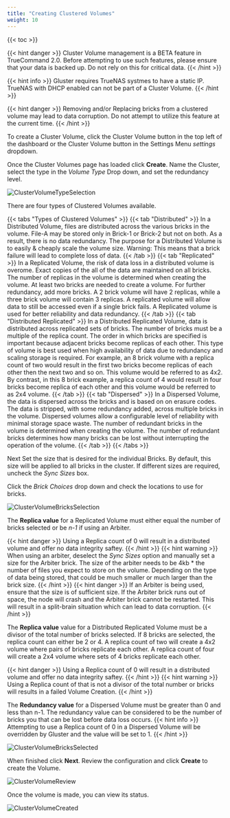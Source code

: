 ```yaml
---
title: "Creating Clustered Volumes"
weight: 10
---
```


{{< toc >}}

{{< hint danger >}}
Cluster Volume management is a BETA feature in TrueCommand 2.0. 
Before attempting to use such features, please ensure that your data is backed up. 
Do not rely on this for critical data.
{{< /hint >}}

{{< hint info >}}
Gluster requires TrueNAS systmes to have a static IP.  TrueNAS with DHCP enabled can not be part of a Cluster Volume.
{{< /hint >}}

{{< hint danger >}}
Removing and/or Replacing bricks from a clustered volume may lead to data corruption.  Do not attempt to utilize this feature at the current time. 
{{< /hint >}}


To create a Cluster Volume, click the Cluster Volume button <mat-icon role="img" fontset="mdi" aria-hidden="true" class="mat-icon mdi mdi-server-network mat-icon-no-color"></mat-icon> in the top left of the dashboard or the Cluster Volume button in the Settings Menu <i class="material-icons" aria-hidden="true" title="Settings">settings</i> dropdown.

Once the Cluster Volumes page has loaded click **Create**.
Name the Cluster, select the type in the *Volume Type* Drop down, and set the redundancy level.

![ClusterVolumeTypeSelection](/images/TrueCommand/2.0/ClusterVolumeTypeSelection.png "Cluster Volume Type Selection")

There are four types of Clustered Volumes available.

{{< tabs "Types of Clustered Volumes" >}}
{{< tab "Distributed" >}}
In a Distributed Volume, files are distributed across the various bricks in the volume. File-A may be stored only in Brick-1 or Brick-2 but not on both. As a result, there is no data redundancy. The purpose for a Distributed Volume is to easily & cheaply scale the volume size. 
Warning: This means that a brick failure will lead to complete loss of data.
{{< /tab >}}
{{< tab "Replicated" >}}
In a Replicated Volume, the risk of data loss in a distributed volume is overome. Exact copies of the all of the data are maintained on all bricks. The number of replicas in the volume is determined when creating the volume. At least two bricks are needed to create a volume.  For further redundancy, add more bricks.  A 2 brick volume will have 2 replicas, while a three brick volume will contain 3 replicas. A replicated volume will allow data to still be accessed even if a single brick fails. A Replicated volume is used for better reliability and data redundancy.
{{< /tab >}}
{{< tab "Distributed Replicated" >}}
In a Distributed Replicated Volume, data is distributed across replicated sets of bricks. The number of bricks must be a multiple of the replica count. The order in which bricks are specified is important because adjacent bricks become replicas of each other. This type of volume is best used when high availability of data due to redundancy and scaling storage is required. For example, an 8 brick volume with a replica count of two would result in the first two bricks become replicas of each other then the next two and so on. This volume would be referred to as 4x2. By contrast, in this 8 brick example, a replica count of 4 would result in four bricks become replica of each other and this volume would be referred to as 2x4 volume.
{{< /tab >}}
{{< tab "Dispersed" >}}
In a Dispersed Volume, the data is dispersed across the bricks and is based on on erasure codes. The data is stripped, with some redundancy added, across multiple bricks in the volume. Dispersed volumes allow a configurable level of reliability with minimal storage space waste. The number of redundant bricks in the volume is determined when creating the volume. The number of redundant bricks determines how many bricks can be lost without interrupting the operation of the volume.
{{< /tab >}}
{{< /tabs >}}

Next Set the size that is desired for the individual Bricks.  By default, this size will be applied to all bricks in the cluster.  If different sizes are required, uncheck the *Sync Sizes* box.

Click the *Brick Choices* drop down and check the locations to use for bricks.

![ClusterVolumeBricksSelection](/images/TrueCommand/2.0/ClusterVolumeBricksSelection.png "Cluster Volume Bricks Selection")

The **Replica value** for a Replicated Volume must either equal the number of bricks selected or be *n-1* if using an Arbiter.

{{< hint danger >}}
Using a Replica count of 0 will result in a distributed volume and offer no data integrity saftey. 
{{< /hint >}}
{{< hint warning >}}
When using an arbiter, deselect the *Sync Sizes* option and manually set a size for the Arbiter brick. The size of the arbiter needs to be 4kb * the number of files you expect to store on the volume.  Depending on the type of data being stored, that could be much smaller or much larger than the brick size.
{{< /hint >}}
{{< hint danger >}}
If an Arbiter is being used, ensure that the size is of sufficient size.  If the Arbiter brick runs out of space, the node will crash and the Arbiter brick cannot be restarted.  This will result in a split-brain situation which can lead to data corruption.
{{< /hint >}}

The **Replica value** value for a Distributed Replicated Volume must be a divisor of the total number of bricks selected.  If 8 bricks are selected, the replica count can either be 2 or 4.  A replica count of two will create a 4x2 volume where pairs of bricks replicate each other. A replica count of four will create a 2x4 volume where sets of 4 bricks replicate each other.

{{< hint danger >}}
Using a Replica count of 0 will result in a distributed volume and offer no data integrity saftey. 
{{< /hint >}}
{{< hint warning >}}
Using a Replica count of that is not a divisor of the total number or bricks will results in a failed Volume Creation.
{{< /hint >}}

The **Redundancy value** for a Dispersed Volume must be greater than 0 and less than n-1.  The redundancy value can be considered to be the number of bricks you that can be lost before data loss occurs. 
{{< hint info >}}
Attempting to use a Replica count of 0 in a Dispersed Volume will be overridden by Gluster and the value will be set to 1.
{{< /hint >}}


![ClusterVolumeBricksSelected](/images/TrueCommand/2.0/ClusterVolumeBricksSelected.png "Cluster Volume Bricks Selected")

When finished click **Next**.
Review the configuration and click **Create** to create the Volume. 

![ClusterVolumeReview](/images/TrueCommand/2.0/ClusterVolumeReview.png "Cluster Volume Review")

Once the volume is made, you can view its status.

![ClusterVolumeCreated](/images/TrueCommand/2.0/ClusterVolumeCreated.png "Cluster Volume Created")





